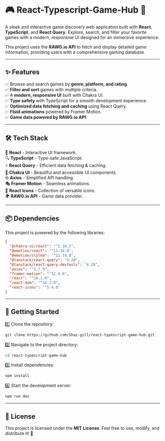 # 🎮 React-Typescript-Game-Hub 🚀

A sleek and interactive game discovery web application built with **React**, **TypeScript**, and **React Query**. Explore, search, and filter your favorite games with a modern, responsive UI designed for an immersive experience.

This project uses the **RAWG.io API** to fetch and display detailed game information, providing users with a comprehensive gaming database.

---

## ✨ Features

✅ Browse and search games by **genre, platform, and rating**.  
✅ **Filter and sort** games with multiple criteria.  
✅ A **modern, responsive UI** built with Chakra UI.  
✅ **Type safety** with TypeScript for a smooth development experience.  
✅ **Optimized data fetching and caching** using React Query.  
✅ **Fluid animations** powered by Framer Motion.  
✅ **Game data powered by RAWG.io API**.

---

## 🛠️ Tech Stack

🚀 **React** - Interactive UI framework.  
🔍 **TypeScript** - Type-safe JavaScript.  
⚡ **React Query** - Efficient data fetching & caching.  
🎨 **Chakra UI** - Beautiful and accessible UI components.  
🌐 **Axios** - Simplified API handling.  
🎭 **Framer Motion** - Seamless animations.  
🎨 **React Icons** - Collection of versatile icons.  
🌍 **RAWG.io API** - Game data provider.

---

## 📦 Dependencies

This project is powered by the following libraries:

```json
{
  "@chakra-ui/react": "^2.10.5",
  "@emotion/react": "^11.14.0",
  "@emotion/styled": "^11.14.0",
  "@tanstack/react-query": "4.28",
  "@tanstack/react-query-devtools": "4.28",
  "axios": "^1.7.9",
  "framer-motion": "^12.0.6",
  "react": "^18.2.0",
  "react-dom": "^18.2.0",
  "react-icons": "^5.4.0"
}
```

---

## 🚀 Getting Started

1️⃣ Clone the repository:

```sh
git clone https://github.com/Shaz-gill/react-typescript-game-hub.git
```

2️⃣ Navigate to the project directory:

```sh
cd react-typescript-game-hub
```

3️⃣ Install dependencies:

```sh
npm install
```

4️⃣ Start the development server:

```sh
npm run dev
```

---

## 📜 License

This project is licensed under the **MIT License**. Feel free to use, modify, and distribute it! 🎉

